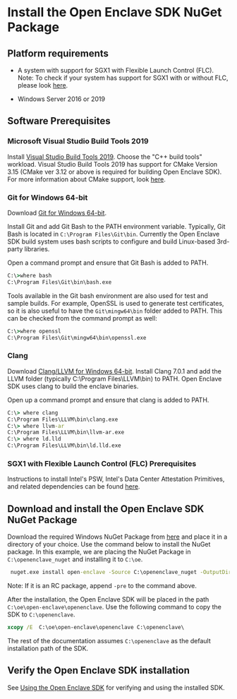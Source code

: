 # Install the Open Enclave SDK NuGet Package

## Platform requirements

- A system with support for SGX1 with Flexible Launch Control (FLC).
Note: To check if your system has support for SGX1 with or without FLC, please look [here](./SGXSupportLevel.md).

- Windows Server 2016 or 2019

## Software Prerequisites

### Microsoft Visual Studio Build Tools 2019

Install [Visual Studio Build Tools 2019](https://aka.ms/vs/16/release/vs_buildtools.exe). Choose the "C++ build tools" workload. Visual Studio Build Tools 2019 has support for CMake Version 3.15 (CMake ver 3.12 or above is required for building Open Enclave SDK). For more information about CMake support, look [here](https://blogs.msdn.microsoft.com/vcblog/2016/10/05/cmake-support-in-visual-studio/).

### Git for Windows 64-bit

Download [Git for Windows 64-bit](https://git-scm.com/download/win).

Install Git and add Git Bash to the PATH environment variable.
Typically, Git Bash is located in `C:\Program Files\Git\bin`.
Currently the Open Enclave SDK build system uses bash scripts to configure
and build Linux-based 3rd-party libraries.

Open a command prompt and ensure that Git Bash is added to PATH.

```cmd
C:\>where bash
C:\Program Files\Git\bin\bash.exe
```

Tools available in the Git bash environment are also used for test and sample
builds. For example, OpenSSL is used to generate test certificates, so it is
also useful to have the `Git\mingw64\bin` folder added to PATH. This can be checked
from the command prompt as well:

```cmd
C:\>where openssl
C:\Program Files\Git\mingw64\bin\openssl.exe
```

### Clang

Download [Clang/LLVM for Windows 64-bit](http://releases.llvm.org/7.0.1/LLVM-7.0.1-win64.exe).
Install Clang 7.0.1 and add the LLVM folder (typically C:\Program Files\LLVM\bin)
to PATH. Open Enclave SDK uses clang to build the enclave binaries.

Open up a command prompt and ensure that clang is added to PATH.

```cmd
C:\> where clang
C:\Program Files\LLVM\bin\clang.exe
C:\> where llvm-ar
C:\Program Files\LLVM\bin\llvm-ar.exe
C:\> where ld.lld
C:\Program Files\LLVM\bin\ld.lld.exe
```

### SGX1 with Flexible Launch Control (FLC) Prerequisites

Instructions to install Intel's PSW, Intel's Data Center Attestation Primitives, and related dependencies can be found [here](Contributors/WindowsManualSGX1FLCDCAPPrereqs.md).

## Download and install the Open Enclave SDK NuGet Package

Download the required Windows NuGet Package from [here](https://github.com/openenclave/openenclave/releases) and place it in a directory of your choice. Use the command below to install the NuGet package. In this example, we are placing the NuGet Package in `C:\openenclave_nuget` and installing it to `C:\oe`.

```cmd
 nuget.exe install open-enclave -Source C:\openenclave_nuget -OutputDirectory C:\oe -ExcludeVersion
```

Note: If it is an RC package, append `-pre` to the command above.

After the installation, the Open Enclave SDK will be placed in the path `C:\oe\open-enclave\openenclave`.
Use the following command to copy the SDK to `C:\openenclave`.

```cmd
xcopy /E  C:\oe\open-enclave\openenclave C:\openenclave\
```

The rest of the documentation assumes `C:\openenclave` as the default installation path of the SDK.


## Verify the Open Enclave SDK installation

See [Using the Open Enclave SDK](Windows_using_oe_sdk.md) for verifying and using the installed SDK.
